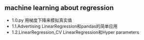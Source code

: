 ## machine learning about regression

* 1.0.py  用梯度下降来模拟真实值
* 1.1.Advertising LinearRegression和pandas的简单应用
* 1.2.LinearRegression_CV LinearRegression和Hyper parameters
